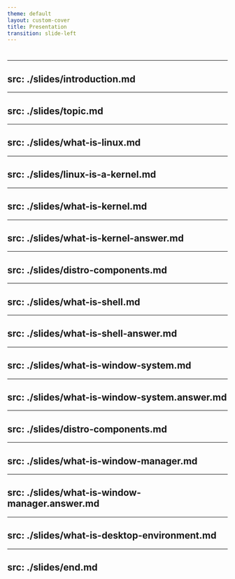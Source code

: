 ```yaml
---
theme: default
layout: custom-cover
title: Presentation
transition: slide-left
---
```


# <hi />

---
src: ./slides/introduction.md
---

---
src: ./slides/topic.md
---

---
src: ./slides/what-is-linux.md
---

---
src: ./slides/linux-is-a-kernel.md
---

---
src: ./slides/what-is-kernel.md
---

---
src: ./slides/what-is-kernel-answer.md
---

---
src: ./slides/distro-components.md
---

---
src: ./slides/what-is-shell.md
---

---
src: ./slides/what-is-shell-answer.md
---

---
src: ./slides/what-is-window-system.md
---

---
src: ./slides/what-is-window-system.answer.md
---

---
src: ./slides/distro-components.md
---

---
src: ./slides/what-is-window-manager.md
---

---
src: ./slides/what-is-window-manager.answer.md
---

---
src: ./slides/what-is-desktop-environment.md
---

---
src: ./slides/end.md
---
